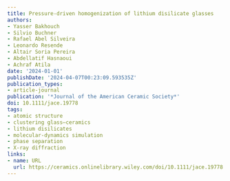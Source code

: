 ```yaml
---
title: Pressure-driven homogenization of lithium disilicate glasses
authors:
- Yasser Bakhouch
- Silvio Buchner
- Rafael Abel Silveira
- Leonardo Resende
- Altair Soria Pereira
- Abdellatif Hasnaoui
- Achraf Atila
date: '2024-01-01'
publishDate: '2024-04-07T00:23:09.593535Z'
publication_types:
- article-journal
publication: '*Journal of the American Ceramic Society*'
doi: 10.1111/jace.19778
tags:
- atomic structure
- clustering glass–ceramics
- lithium disilicates
- molecular-dynamics simulation
- phase separation
- X-ray diffraction
links:
- name: URL
  url: https://ceramics.onlinelibrary.wiley.com/doi/10.1111/jace.19778
---
```

